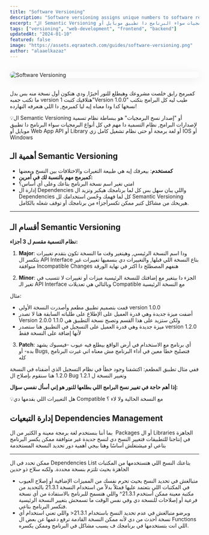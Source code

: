 ```yaml
---
title: "Software Versioning"
description: "Software versioning assigns unique numbers to software releases to track changes and updates. This guide covers common schemes like Semantic Versioning (MAJOR.MINOR.PATCH) and best practices for managing versions effectively."
excerpt: "ال Semantic Versioning أو إصدار نسخ البرمجيات هو ببساطة نظام تسمية لإصدارات البرامج, نظام التسمية دا مهم في كل أنواع البرمجيات سواء البرنامج دا تطبيق موبايل أو Web App API أو Library أو لغة برمجة."
tags: ["versioning", "web-development", "frontend", "backend"]
updatedAt: "2024-01-10"
featured: false
image: "https://assets.eqraatech.com/guides/software-versioning.png"
author: "alaaelkazaz"
---
```


<img src="https://assets.eqraatech.com/guides/software-versioning.png" alt="Software Versioning" ondragstart="return false;" oncontextmenu="return false;" style="display: block; margin: 2rem auto; border-radius: 1rem; box-shadow: 0 4px 24px 0 rgba(0,0,0,0.08);" />

كمبرمج رايق خلصت مشروعك وهيطلع للنور أخيرًا, ودي هتكون أول نسخة منه بس بدل ما تكتب جمبه version 1 هتلاقيك كتبت"Version 1.0.0" طيب ليه كل البرامج بتكتب نسخها كدا ودا معناه إيه ليا كمبرمج, دا اللي هنعرفه النهارده! 

💡ال Semantic Versioning أو "إصدار نسخ البرمجيات" هو ببساطة نظام تسمية لإصدارات البرامج, نظام التسمية دا مهم في كل أنواع البرمجيات سواء البرنامج دا تطبيق موبايل أو Web App API أو Library أو لغة برمجة أو حتى نظام تشغيل كامل زي IOS أو Windows 

## أهمية الـ Semantic Versioning 

- **كمستخدم**: بيعرفك إيه هي طبيعة التغيرات والاختلافات بين النسخ وبعضها 
- **كمبرمج مهم بالنسبة لك في أمرين:**
- امتي تغير اسم نسخة البرنامج بتاعك وعلى أي أساس؟
- إدارة ال Dependencies واللي يبان سهل بس كل لما برنامجك هيكبر وتزيد ال Dependencies كل لما فهمك وحُسن استخدامك لل Semantic Versioning هيريحك من مشاكل كتير ممكن تكسرأجزاء من برنامجك أو توقف شغله بالكامل.

---

## أقسام الـ Semantic Versioning

**نظام التسمية مقسم ل 3 أجزاء:**

1. **Major**: ودا اسم النسخة الرئيسي, وهيتغير وقت ما النسخة تكون بتقدم تغييرات بتكسر ال API Interface بتاع النسخة اللي قبلها, والتغييرات دي بنسميها تغييرات غير متوافقة Incompatible Changes هنفهم المصطلح دا اكتر في نهاية الورقة 

2. **Minor**: الجزء دا بيتغير مع إضافتك للنسخة الرئيسية ميزات أو تغييرات لا تتسبب في تغير الـ API Interface وبالتالي هي تعديلات Compatible مع النسخة الرئيسية 

مثال:
- قمت بتصميم تطبيق مطعم وأصدرت النسخة الأولى version 1.0.0
- أضفت ميزة جديدة وهي قدرة العميل على الإطلاع على طلباته السابقة هنا لا تصدر Version 2.0.0 ولكن ستزيد على هذا القسم وتصبح نسخة التطبيق هي 1.1.0
- ميزة جديدة وهي قدرة العميل على التسجيل في التطبيق هنا ستصدر version 1.2.0 لأنها إضافة على النسخة فقط

3. **Patch**: أي برنامج مع الاستخدام في أرض الواقع بيطلع فيه عيوب -فيسبوك يشهد بده- أو Bugs, فتصليح خطأ معين في أداء البرنامج مش معناه اني غيرت البرنامج كله 

ففي مثال تطبيق المطعم: اكتشفنا وجود خطأ في نظام التسجيل الذي أضفناه في النسخة 1.2.0 هنا سنقوم بإصلاح ال Bug وتغيير النسخة ل 1.2.1  

**إذا أهم حاجة في تغيير نسخ البرامج اللي بطلعها للنور هو إني أسأل نفسي سؤال:**

💡هل التغييرات اللي بقدمها دي Compatible مع النسخة الحالية ولا لاء ؟

## إدارة التبعيات Dependencies Management 

بما أننا بنستخدم لغة برمجة معينة و الكثير من ال  Packages أو ال Libraries الجاهزة في إنتاجنا للتطبيقات فتغيير النسخ دي لنسخ جديدة غير متوافقة ممكن يكسر البرنامج بتاعي او ميشتغلش أساسًا وهنا بيجي أهمية دور تحديد النسخة المستخدمة

---

ممكن تحدد في ال Dependencies List بتاعتك النسخ اللي هتستخدمها من المكتبات الجاهزة بحيث تلتزم بنسخة محددة. ولكنه سلاح ذو حدين 

- متبالغش في تحديد النسخ بحيث تحرم نفسك من المميزات الإضافية أو إصلاح العيوب في المكتبات اللي بتعتمد عليها فمثلاً بدلاً من استخدام النسخة 21.3.1 بالتحديد من مكتبة معينة ممكن أستخدم 21.3.1^ واللي هتسمح للبرنامج بالاستفادة من أي نسخة فرعية أو إصلاحات للنسخة دي وفي نفس الوقت ما تسمحش بتغيير النسخة الرئيسية فتكسر البرنامج بتاعي. 
- وبرضو متبالغش في عدم تحديد النسخ باستخدام 21.3.1< واللي تعني استخدام أي نسخة أحدث من دي لأنه ممكن النسخة القادمة ترفع دعمها عن بعض ال Functions اللي انت بتستخدمها في برنامجك ف يسبب مشاكل في البرنامج وممكن يكسره.